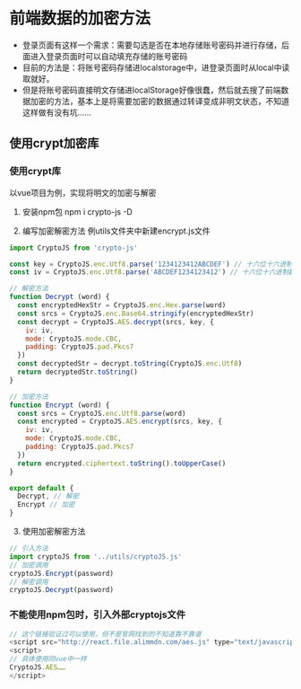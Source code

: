 # 前端数据的加密方法
- 登录页面有这样一个需求：需要勾选是否在本地存储账号密码并进行存储，后面进入登录页面时可以自动填充存储的账号密码
- 目前的方法是：将账号密码存储进localstorage中，进登录页面时从local中读取就好。
- 但是将账号密码直接明文存储进localStorage好像很蠢，然后就去搜了前端数据加密的方法，基本上是将需要加密的数据通过转译变成非明文状态，不知道这样做有没有坑……

## 使用crypt加密库 
### 使用crypt库
以vue项目为例，实现将明文的加密与解密
1. 安装npm包
npm i crypto-js -D

2. 编写加密解密方法
例utils文件夹中新建encrypt.js文件
```js
import CryptoJS from 'crypto-js'

const key = CryptoJS.enc.Utf8.parse('1234123412ABCDEF') // 十六位十六进制数作为密钥
const iv = CryptoJS.enc.Utf8.parse('ABCDEF1234123412') // 十六位十六进制数作为密钥偏移量

// 解密方法
function Decrypt (word) {
  const encryptedHexStr = CryptoJS.enc.Hex.parse(word)
  const srcs = CryptoJS.enc.Base64.stringify(encryptedHexStr)
  const decrypt = CryptoJS.AES.decrypt(srcs, key, {
    iv: iv,
    mode: CryptoJS.mode.CBC,
    padding: CryptoJS.pad.Pkcs7
  })
  const decryptedStr = decrypt.toString(CryptoJS.enc.Utf8)
  return decryptedStr.toString()
}

// 加密方法
function Encrypt (word) {
  const srcs = CryptoJS.enc.Utf8.parse(word)
  const encrypted = CryptoJS.AES.encrypt(srcs, key, {
    iv: iv,
    mode: CryptoJS.mode.CBC,
    padding: CryptoJS.pad.Pkcs7
  })
  return encrypted.ciphertext.toString().toUpperCase()
}

export default {
  Decrypt, // 解密
  Encrypt // 加密
}

```

3. 使用加密解密方法
```js
// 引入方法
import cryptoJS from '../utils/cryptoJS.js'
// 加密调用
cryptoJS.Encrypt(password) 
// 解密调用
cryptoJS.Decrypt(password)
```

### 不能使用npm包时，引入外部cryptojs文件
```js
// 这个链接验证过可以使用，但不是官网找到的不知道靠不靠谱
<script src="http://react.file.alimmdn.com/aes.js" type="text/javascript" charset="utf-8"></script>
<script>
// 具体使用同vue中一样
CryptoJS.AES…… 
</script>
```

